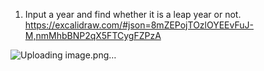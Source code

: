 1. Input a year and find whether it is a leap year or not.
https://excalidraw.com/#json=8mZEPojTOzlOYEEvFuJ-M,nmMhbBNP2qX5FTCygFZPzA

![Uploading image.png…]()
